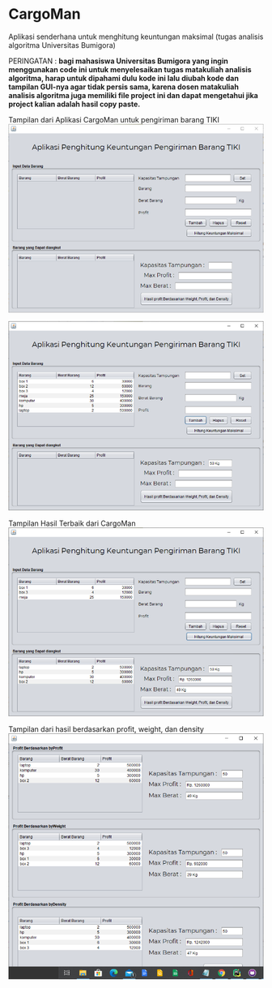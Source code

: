 # CargoMan
Aplikasi senderhana untuk menghitung keuntungan maksimal (tugas analisis algoritma Universitas Bumigora)

PERINGATAN : **bagi mahasiswa Universitas Bumigora yang ingin menggunakan code ini untuk menyelesaikan tugas matakuliah analisis algoritma, harap untuk dipahami dulu kode ini lalu diubah kode dan tampilan GUI-nya agar tidak persis sama, karena dosen matakuliah analisis algoritma juga memiliki file project ini dan dapat mengetahui jika project kalian adalah hasil copy paste.**

Tampilan dari Aplikasi CargoMan untuk pengiriman barang TIKI
![Tampilan Aplikasi CargoMan](/images/cargoman.PNG)

![Tampilan Aplikasi CargoMan](/images/cargoman2.PNG)

Tampilan Hasil Terbaik dari CargoMan
![Tampilan Aplikasi CargoMan](/images/cargoman3.PNG)

Tampilan dari hasil berdasarkan profit, weight, dan density
![Tampilan Aplikasi CargoMan](/images/cargoman4.PNG)
